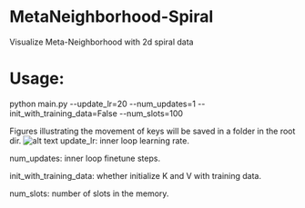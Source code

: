 # MetaNeighborhood-Spiral
Visualize Meta-Neighborhood with 2d spiral data 

# Usage:
python main.py --update_lr=20 --num_updates=1 --init_with_training_data=False --num_slots=100

Figures illustrating the movement of keys will be saved in a folder in the root dir.
![alt text](https://files.slack.com/files-pri/TG48YSKFY-FJERB2AF9/random.gif)
update_lr: inner loop learning rate.

num_updates: inner loop finetune steps.

init_with_training_data: whether initialize K and V with training data.

num_slots: number of slots in the memory.

